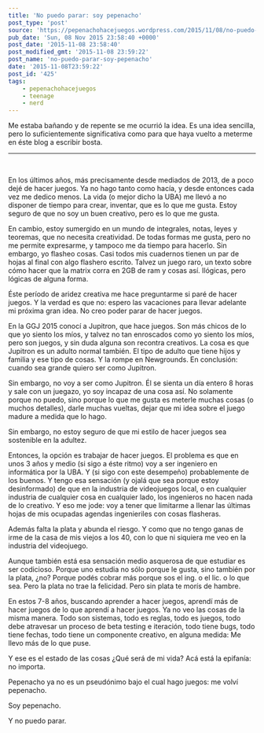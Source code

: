 ```yaml
---
title: 'No puedo parar: soy pepenacho'
post_type: 'post'
source: 'https://pepenachohacejuegos.wordpress.com/2015/11/08/no-puedo-parar-soy-pepenacho/'
pub_date: 'Sun, 08 Nov 2015 23:58:40 +0000'
post_date: '2015-11-08 23:58:40'
post_modified_gmt: '2015-11-08 23:59:22'
post_name: 'no-puedo-parar-soy-pepenacho'
date: '2015-11-08T23:59:22'
post_id: '425'
tags:
    - pepenachohacejuegos
    - teenage
    - nerd
---
```

Me estaba bañando y de repente se me ocurrió la idea. Es una idea sencilla, pero lo suficientemente significativa como para que haya vuelto a meterme en éste blog a escribir bosta.

<hr />

&nbsp;

En los últimos años, más precisamente desde mediados de 2013, de a poco dejé de hacer juegos. Ya no hago tanto como hacía, y desde entonces cada vez me dedico menos. La vida (o mejor dicho la UBA) me llevó a no disponer de tiempo para crear, inventar, que es lo que me gusta. Estoy seguro de que no soy un buen creativo, pero es lo que me gusta.

En cambio, estoy sumergido en un mundo de integrales, notas, leyes y teoremas, que no necesita creatividad. De todas formas me gusta, pero no me permite expresarme, y tampoco me da tiempo para hacerlo. Sin embargo, yo flasheo cosas. Casi todos mis cuadernos tienen un par de hojas al final con algo flashero escrito. Talvez un juego raro, un texto sobre cómo hacer que la matrix corra en 2GB de ram y cosas así. Ilógicas, pero lógicas de alguna forma.

Éste período de aridez creativa me hace preguntarme si paré de hacer juegos. Y la verdad es que no: espero las vacaciones para llevar adelante mi próxima gran idea. No creo poder parar de hacer juegos.

En la GGJ 2015 conocí a Jupitron, que hace juegos. Son más chicos de lo que yo siento los míos, y talvez no tan enroscados como yo siento los míos, pero son juegos, y sin duda alguna son recontra creativos. La cosa es que Jupitron es un adulto normal también. El tipo de adulto que tiene hijos y familia y ese tipo de cosas. Y la rompe en Newgrounds. En conclusión: cuando sea grande quiero ser como Jupitron.

Sin embargo, no voy a ser como Jupitron. Él se sienta un día entero 8 horas y sale con un juegazo, yo soy incapaz de una cosa así. No solamente porque no puedo, sino porque lo que me gusta es meterle muchas cosas (o muchos detalles), darle muchas vueltas, dejar que mi idea sobre el juego madure a medida que lo hago.

Sin embargo, no estoy seguro de que mi estilo de hacer juegos sea sostenible en la adultez.

Entonces, la opción es trabajar de hacer juegos. El problema es que en unos 3 años y medio (si sigo a éste ritmo) voy a ser ingeniero en informática por la UBA. Y (si sigo con este desempeño) probablemente de los buenos. Y tengo esa sensación (y ojalá que sea porque estoy desinformado) de que en la industria de videojuegos local, o en cualquier industria de cualquier cosa en cualquier lado, los ingenieros no hacen nada de lo creativo. Y eso me jode: voy a tener que limitarme a llenar las últimas hojas de mis ocupadas agendas ingenieriles con cosas flasheras.

Además falta la plata y abunda el riesgo. Y como que no tengo ganas de irme de la casa de mis viejos a los 40, con lo que ni siquiera me veo en la industria del videojuego.

Aunque también está esa sensación medio asquerosa de que estudiar es ser codicioso. Porque uno estudia no sólo porque le gusta, sino también por la plata, ¿no? Porque podés cobrar más porque sos el ing. o el lic. o lo que sea. Pero la plata no trae la felicidad. Pero sin plata te morís de hambre.

En estos 7-8 años, buscando aprender a hacer juegos, aprendí más de hacer juegos de lo que aprendí a hacer juegos. Ya no veo las cosas de la misma manera. Todo son sistemas, todo es reglas, todo es juegos, todo debe atravesar un proceso de beta testing e iteración, todo tiene bugs, todo tiene fechas, todo tiene un componente creativo, en alguna medida: Me llevo más de lo que puse.

Y ese es el estado de las cosas ¿Qué será de mi vida? Acá está la epifanía: no importa.

Pepenacho ya no es un pseudónimo bajo el cual hago juegos: me volví pepenacho.

Soy pepenacho.

Y no puedo parar.